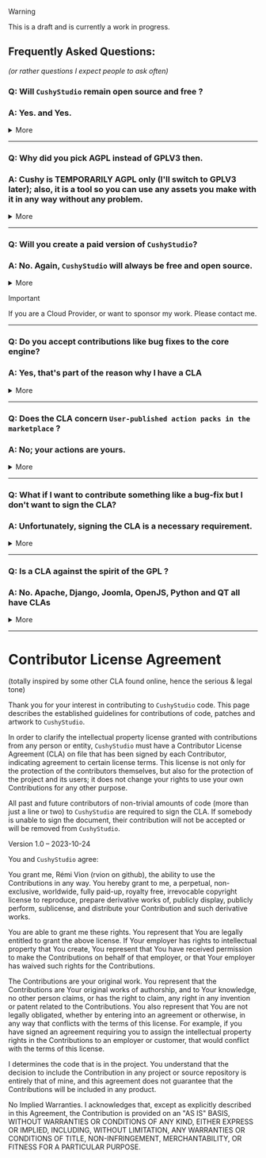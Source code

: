 > [!WARNING]
> This is a draft and is currently a work in progress.

## Frequently Asked Questions:

_(or rather questions I expect people to ask often)_

### Q: Will `CushyStudio` remain open source and free ?

### A: Yes. and Yes.

<details>
<summary> More </summary>
  
`CushyStudio` is, and always will be 100% open source and free to use as a tool. Make assets with the app. Use those assets in your games or products; make art, etc. I don't own your work, nor want to. I want to help you create it, help you promote it, and have fun in the process.

Its AGPL license just say that you **can not EMBED** CushyStudio engine in a commercial project without a license. Nor you can re-sell it, nor use it on some closed-source backend server of your project. Unless you want to support my work, and buy a GPL license for a fair price.
  
</details>

---

### Q: Why did you pick AGPL instead of GPLV3 then.

### A: Cushy is TEMPORARILY AGPL only (I'll switch to GPLV3 later); also, it is a tool so you can use any assets you make with it in any way without any problem.

<details>
<summary> More </summary>

Due to the fact CushyStudio is a tool, AGPL is not that restrictive. I'm not forcing you to open source your project just because you used CushyStudio to make some assets. the tool is free to use, your assets are yours.

I picked AGPL because I don't want to work for free, and suddenly discover that some other cloud company has started offering Cushy actions in the cloud and make money, while I still can't provide as I would want for my family.

I want to be able to make some money with CushyStudio in a community friendly way. And once I'll have made enough to provide my family (haven't decided yet how much that is, but will be public soon), I'll switch CushyStudio to a fully free GPL v3 license. 🚨 My goal is to state a clear goal for full GPL v3 release as soon as possible and be 100% transparent on all earnings I make. Any big company will have the opportunity to pay once for everyone to have access to CushyStudio in a full GPLV3 way. (👋 feel free to contact me anytime)

</details>

---

### Q: Will you create a paid version of `CushyStudio`?

### A: No. Again, `CushyStudio` will always be free and open source.

<details>
<summary> More </summary>

I will not create a paid version of `CushyStudio`. I will not introduce feature limitations in the free version that you have to pay to unlock. It is to everyone's benefit that `CushyStudio` remains free and open source, including me.

What I want to do, is:

-   Offer GPU cloud services for `CushyStudio` users who do not own a powerful GPU locally, so they can run any actions they want very easilly.

-   Build a system for sharing revenue with and/or driving donations to action creators.

-   and Possibly sell permissive licenses to companies that would want to embed `CushyStudio` engine (SDK) in their products for real-time generation, or backend usage in private commercial products.

I hope that these services will fund the future development of `CushyStudio`.

</details>

> [!IMPORTANT]
> If you are a Cloud Provider, or want to sponsor my work. Please contact me.

---

### Q: Do you accept contributions like bug fixes to the core engine?

### A: Yes, that's part of the reason why I have a CLA

<details>
<summary> More </summary>

This CLA only concern your contribution to the main repository, (not your actions !). It allows me to relicense the patches you submit in the main repo so I can still sell those GPL licenses to companies looking to embed CushyStudio, and still use the whole CushyStudio engine in the backend to provide those extra cloud features and support the continued development of `CushyStudio`.

I can obviously already do this with the code I wrote myself, but the CLA allows me to do it with those fixes you contribute for the community too. I feel this is really fair.

</details>

---

### Q: Does the CLA concern `User-published action packs in the marketplace` ?

### A: No; your actions are yours.

<details>
<summary> More </summary>

Pick any license you want. Do what you want with them, they are yours. I don't want to steal your work, quite the opposite! I want to build the platform to let you express yourselves, publish your work, and even get paid for it.

</details>

---

### Q: What if I want to contribute something like a bug-fix but I don't want to sign the CLA?

### A: Unfortunately, signing the CLA is a necessary requirement.

<details>
<summary> More </summary>

if you want to contribute to the `CushyStudio` project. If I allow code into `CushyStudio` that is not covered by the CLA, I would be opening myselve up to the possibility of being blocked from distributing `CushyStudio` on other platforms (eg: Apple) or from launching a cloud service to rent GPUs version.

</details>

---

### Q: Is a CLA against the spirit of the GPL ?

### A: No. Apache, Django, Joomla, OpenJS, Python and QT all have CLAs

<details>
<summary> More </summary>

CLAs are not uncommon in free and open source software (FOSS). Apache, Django, Joomla, OpenJS, Python and QT all have CLAs. The Free Software Foundation (authors of the GPL) ask their contributors to assign copyright to the FSF or disclaim copyright entirely, which is more than I am asking for in `CushyStudio`'s CLA. Under this CLA, contributors retain copyright to their code and are free to use it however they like.

</details>

---

# Contributor License Agreement

(totally inspired by some other CLA found online, hence the serious & legal tone)

Thank you for your interest in contributing to `CushyStudio` code. This page describes the established guidelines for contributions of code, patches and artwork to `CushyStudio`.

In order to clarify the intellectual property license granted with contributions from any person or entity, `CushyStudio` must have a Contributor License Agreement (CLA) on file that has been signed by each Contributor, indicating agreement to certain license terms. This license is not only for the protection of the contributors themselves, but also for the protection of the project and its users; it does not change your rights to use your own Contributions for any other purpose.

All past and future contributors of non-trivial amounts of code (more than just a line or two) to `CushyStudio` are required to sign the CLA. If somebody is unable to sign the document, their contribution will not be accepted or will be removed from `CushyStudio`.

Version 1.0 – 2023-10-24

You and `CushyStudio` agree:

You grant me, Rémi Vion (rvion on github), the ability to use the Contributions in any way. You hereby grant to me, a perpetual, non-exclusive, worldwide, fully paid-up, royalty free, irrevocable copyright license to reproduce, prepare derivative works of, publicly display, publicly perform, sublicense, and distribute your Contribution and such derivative works.

You are able to grant me these rights. You represent that You are legally entitled to grant the above license. If Your employer has rights to intellectual property that You create, You represent that You have received permission to make the Contributions on behalf of that employer, or that Your employer has waived such rights for the Contributions.

The Contributions are your original work. You represent that the Contributions are Your original works of authorship, and to Your knowledge, no other person claims, or has the right to claim, any right in any invention or patent related to the Contributions. You also represent that You are not legally obligated, whether by entering into an agreement or otherwise, in any way that conflicts with the terms of this license. For example, if you have signed an agreement requiring you to assign the intellectual property rights in the Contributions to an employer or customer, that would conflict with the terms of this license.

I determines the code that is in the project. You understand that the decision to include the Contribution in any project or source repository is entirely that of mine, and this agreement does not guarantee that the Contributions will be included in any product.

No Implied Warranties. I acknowledges that, except as explicitly described in this Agreement, the Contribution is provided on an "AS IS" BASIS, WITHOUT WARRANTIES OR CONDITIONS OF ANY KIND, EITHER EXPRESS OR IMPLIED, INCLUDING, WITHOUT LIMITATION, ANY WARRANTIES OR CONDITIONS OF TITLE, NON-INFRINGEMENT, MERCHANTABILITY, OR FITNESS FOR A PARTICULAR PURPOSE.
